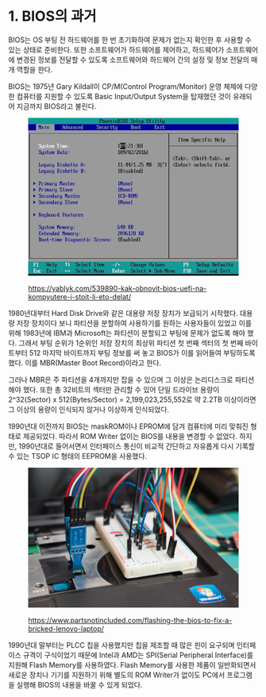 # 1. BIOS의 과거

BIOS는 OS 부팅 전 하드웨어를 한 번 초기화하여 문제가 없는지 확인한 후 사용할 수 있는 상태로 준비한다. 또한 소프트웨어가 하드웨어를 제어하고, 하드웨어가 소프트웨어에 변경된 정보를 전달할 수 있도록 소프트웨어와 하드웨어 간의 설정 및 정보 전달의 매개 역할을 한다.

BIOS는 1975년 Gary Kildall이 CP/M(Control Program/Monitor) 운영 체제에 다양한 컴퓨터를 지원할 수 있도록 Basic Input/Output System을 탑재했던 것이 유래되어 지금까지 BIOS라고 불린다.

<figure><img src="../.gitbook/assets/image (13) (1).png" alt=""><figcaption><p><a href="https://yablyk.com/539890-kak-obnovit-bios-uefi-na-kompyutere-i-stoit-li-eto-delat/">https://yablyk.com/539890-kak-obnovit-bios-uefi-na-kompyutere-i-stoit-li-eto-delat/</a></p></figcaption></figure>

1980년대부터 Hard Disk Drive와 같은 대용량 저장 장치가 보급되기 시작했다. 대용량 저장 장치이다 보니 파티션을 분할하여 사용하기를 원하는 사용자들이 있었고 이를 위해 1983년에 IBM과 Microsoft는 파티션이 분할되고 부팅에 문제가 없도록 해야 했다. 그래서 부팅 순위가 1순위인 저장 장치의 최상위 파티션 첫 번째 섹터의 첫 번째 바이트부터 512 마지막 바이트까지 부팅 정보를 써 놓고 BIOS가 이를 읽어들여 부팅하도록 했다. 이를 MBR(Master Boot Record)이라고 한다.

그러나 MBR은 주 파티션을 4개까지만 잡을 수 있으며 그 이상은 논리디스크로 파티션 해야 했다. 또한 총 32비트의 섹터만 관리할 수 있어 단일 드라이브 용량이 2^32(Sector) x 512(Bytes/Sector) = 2,199,023,255,552로 약 2.2TB 이상이라면 그 이상의 용량이 인식되지 않거나 이상하게 인식되었다.

1990년대 이전까지 BIOS는 maskROM이나 EPROM에 담겨 컴퓨터에 미리 맞춰진 형태로 제공되었다. 따라서 ROM Writer 없이는 BIOS를 내용을 변경할 수 없었다. 하지만, 1990년대로 들어서면서 인터페이스 통신이 비교적 간단하고 자유롭게 다시 기록할 수 있는 TSOP IC 형태의 EEPROM을 사용했다.

<figure><img src="../.gitbook/assets/image (23).png" alt=""><figcaption><p><a href="https://www.partsnotincluded.com/flashing-the-bios-to-fix-a-bricked-lenovo-laptop/">https://www.partsnotincluded.com/flashing-the-bios-to-fix-a-bricked-lenovo-laptop/</a></p></figcaption></figure>

1990년대 말부터는 PLCC 칩을 사용했지만 칩을 제조할 때 많은 핀이 요구되며 인터페이스 규격이 구식이었기 때문에 Intel과 AMD는 SPI(Serial Peripheral Interface)를 지원해 Flash Memory를 사용하였다. Flash Memory를 사용한 제품이 일반화되면서 새로운 장치나 기기를 지원하기 위해 별도의 ROM Writer가 없이도 PC에서 프로그램을 실행해 BIOS의 내용을 바꿀 수 있게 되었다.
